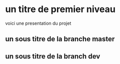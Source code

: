 # un titre de premier niveau
voici une presentation du projet

## un sous titre de la branche master

## un sous titre de la branch dev 

